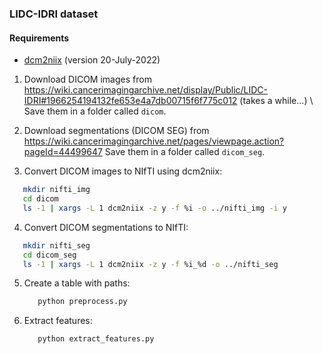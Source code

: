 ### LIDC-IDRI dataset

#### Requirements

- [dcm2niix](https://github.com/rordenlab/dcm2niix) (version 20-July-2022)

1. Download DICOM images from https://wiki.cancerimagingarchive.net/display/Public/LIDC-IDRI#1966254194132fe653e4a7db00715f6f775c012 (takes a while...) \\
   Save them in a folder called `dicom`.

2. Download segmentations (DICOM SEG) from https://wiki.cancerimagingarchive.net/pages/viewpage.action?pageId=44499647
   Save them in a folder called `dicom_seg`.

3. Convert DICOM images to NIfTI using dcm2niix:

```bash
   mkdir nifti_img
   cd dicom
   ls -1 | xargs -L 1 dcm2niix -z y -f %i -o ../nifti_img -i y
```

4. Convert DICOM segmentations to NIfTI:

```bash
   mkdir nifti_seg
   cd dicom_seg
   ls -1 | xargs -L 1 dcm2niix -z y -f %i_%d -o ../nifti_seg
```

5. Create a table with paths:

   ```bash
      python preprocess.py
   ```

6. Extract features:

   ```bash
      python extract_features.py
   ```
